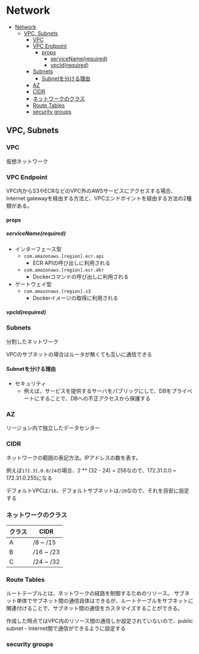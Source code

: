 # Network

- [Network](#network)
  - [VPC, Subnets](#vpc-subnets)
    - [VPC](#vpc)
    - [VPC Endpoint](#vpc-endpoint)
      - [props](#props)
        - [serviceName(required)](#servicenamerequired)
        - [vpcId(required)](#vpcidrequired)
    - [Subnets](#subnets)
      - [Subnetを分ける理由](#subnetを分ける理由)
    - [AZ](#az)
    - [CIDR](#cidr)
    - [ネットワークのクラス](#ネットワークのクラス)
    - [Route Tables](#route-tables)
    - [security groups](#security-groups)

## VPC, Subnets

### VPC

仮想ネットワーク

### VPC Endpoint

VPC内からS3やECRなどのVPC外のAWSサービスにアクセスする場合、Internet gatewayを経由する方法と、VPCエンドポイントを経由する方法の2種類がある。

#### props

##### serviceName(required)

- インターフェース型
  - `com.amazonaws.[region].ecr.api`
    - ECR APIの呼び出しに利用される
  - `com.amazonaws.[region].ecr.dkr`
    - Dockerコマンドの呼び出しに利用される
- ゲートウェイ型
  - `com.amazonaws.[region].s3`
    - Dockerイメージの取得に利用される

##### vpcId(required)

### Subnets

分割したネットワーク

VPCのサブネットの場合はルータが無くても互いに通信できる

#### Subnetを分ける理由

- セキュリティ
  - 例えば、サービスを提供するサーバをパブリックにして、DBをプライベートにすることで、DBへの不正アクセスから保護する

### AZ

リージョン内で独立したデータセンター

### CIDR

ネットワークの範囲の表記方法。IPアドレスの数を表す。

例えば`172.31.0.0/24`の場合、2 ** (32 - 24) = 256なので、172.31.0.0 ~ 172.31.0.255になる

デフォルトVPCは`/16`、デフォルトサブネットは`/20`なので、それを目安に設定する

### ネットワークのクラス

| クラス | CIDR      |
| ------ | --------- |
| A      | /8 ~ /15  |
| B      | /16 ~ /23 |
| C      | /24 ~ /32 |

### Route Tables

ルートテーブルとは、ネットワークの経路を制御するためのリソース。
サブネット単体でサブネット間の通信自体はできるが、ルートテーブルをサブネットに関連付けることで、サブネット間の通信をカスタマイズすることができる。

作成した時点ではVPC内のリソース間の通信しか設定されていないので、public subnet - Internet間で通信ができるように設定する

### security groups
